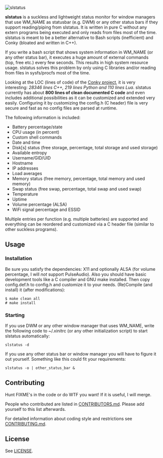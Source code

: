![slstatus](slstatus.png)

**slstatus** is a suckless and lightweight status monitor for window managers that use WM_NAME as statusbar (e.g. DWM) or any other status bars if they support reading/piping from slstatus. It is written in pure C without any extern programs being executed and only reads from files most of the time. slstatus is meant to be a better alternative to Bash scripts (inefficient) and Conky (bloated and written in C++).

If you write a bash script that shows system information in WM_NAME (or any other status bar), it executes a huge amount of external commands (top, free etc.) every few seconds. This results in high system resource usage. slstatus solves this problem by only using C libraries and/or reading from files in sysfs/procfs most of the time.

Looking at the LOC (lines of code) of the [Conky project](https://github.com/brndnmtthws/conky), it is very interesting: *28346 lines C++, 219 lines Python and 110 lines Lua*. slstatus currently has about **800 lines of clean documented C code** and even includes additional possibilities as it can be customized and extended very easily. Configuring it by customizing the config.h (C header) file is very secure and fast as no config files are parsed at runtime.

The following information is included:

- Battery percentage/state
- CPU usage (in percent)
- Custom shell commands
- Date and time
- Disk[s] status (free storage, percentage, total storage and used storage)
- Available entropy
- Username/GID/UID
- Hostname
- IP addresses
- Load averages
- Memory status (free memory, percentage, total memory and used memory)
- Swap status (free swap, percentage, total swap and used swap)
- Temperature
- Uptime
- Volume percentage (ALSA)
- WiFi signal percentage and ESSID

Multiple entries per function (e.g. multiple batteries) are supported and everything can be reordered and customized via a C header file (similar to other suckless programs).

## Usage

### Installation

Be sure you satisfy the dependencies: X11 and optionally ALSA (for volume percentage, I will *not* support PulseAudio).
Also you should have basic development tools like a C compiler and GNU make installed.
Then copy config.def.h to config.h and customize it to your needs.
(Re)Compile (and install) it (after modifications):

	$ make clean all
	# make install

### Starting

If you use DWM or any other window manager that uses WM_NAME, write the following code to ~/.xinitrc (or any other initialization script) to start slstatus automatically:

	slstatus -d

If you use any other status bar or window manager you will have to figure it out yourself. Something like this could fit your requirements:

	slstatus -o | other_status_bar &

## Contributing

Hunt FIXME's in the code or do WTF you want! If it is useful, I will merge.

People who contributed are listed in [CONTRIBUTORS.md](CONTRIBUTORS.md). Please add yourself to this list afterwards.

For detailed information about coding style and restrictions see [CONTRIBUTING.md](CONTRIBUTING.md).

## License

See [LICENSE](LICENSE).
